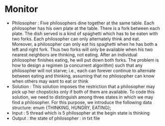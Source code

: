 # Monitor

- Philosopher : Five philosophers dine together at the same table. Each philosopher has his own plate at the table. There is a fork between each plate. The dish served is a kind of spaghetti which has to be eaten with two forks. Each philosopher can only alternately think and eat. Moreover, a philosopher can only eat his spaghetti when he has both a left and right fork. Thus two forks will only be available when his two nearest neighbors are thinking, not eating. After an individual philosopher finishes eating, he will put down both forks. The problem is how to design a regimen (a concurrent algorithm) such that any philosopher will not starve; i.e., each can forever continue to alternate between eating and thinking, assuming that no philosopher can know when others may want to eat or think
- Solution : This solution imposes the restriction that a philosopher may pick up her chopsticks only if both of them are available. To code this solution, we need to distinguish among three states in which we may find a philosopher. For this purpose, we introduce the following data structure: enum {THINKING, HUNGRY, EATING};
- Input : 5 thread which is 5 philosopher at the begin state is thinking
- Output : the state of philosopher : in txt file
